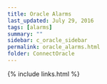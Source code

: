 ```yaml
---
title: Oracle Alarms
last_updated: July 29, 2016
tags: [alarms]
summary: ""
sidebar: c_oracle_sidebar
permalink: oracle_alarms.html
folder: ConnectOracle
---
```





{% include links.html %}
